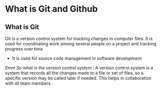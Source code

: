 # What is Git and Github

## What is Git
Git is a version control system for tracking changes in computer files. It is used for coordinating work among several people on a project and tracking progress over time
- It is used for source code management in software development

*Emm So what is the version control system :*
A version control system is a system that records all the changes made to a file or set of files, so a specific version may be called later if needed. This helps in collaboration with all team members.

